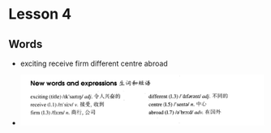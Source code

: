 # Lesson 4

## Words

- exciting receive firm different centre abroad

- ![Words](../../Images/Part2/words-4.png)
